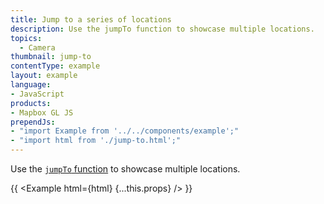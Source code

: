 ```yaml
---
title: Jump to a series of locations
description: Use the jumpTo function to showcase multiple locations.
topics:
  - Camera
thumbnail: jump-to
contentType: example
layout: example
language:
- JavaScript
products:
- Mapbox GL JS
prependJs:
- "import Example from '../../components/example';"
- "import html from './jump-to.html';"
---
```


Use the [`jumpTo` function](https://maplibre.org/maplibre-gl-js-docs/api/map/#map#jumpto) to showcase multiple locations.

{{ <Example html={html} {...this.props} /> }}
